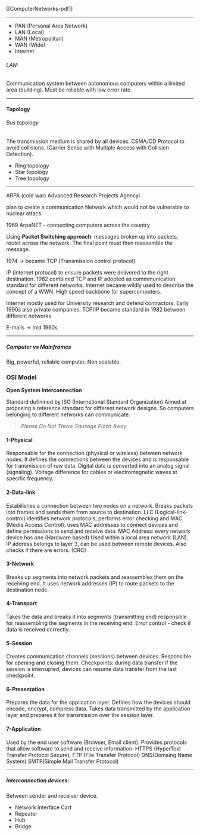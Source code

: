 [[ComputerNetworks-pdf]]

---

- PAN (Personal Area Network)
- LAN (Local)
- MAN (Metropolitan)
- WAN (Wide)
- Internet

###### LAN: 
Communication system between autonomous computers within a limited area (building). Must be reliable with low error rate. 

---
#### Topology

###### Bus topology 
The transmission medium is shared by all devices. 
CSMA/CD Protocol to avoid collisions. (Carrier Sense with Multiple Access with Collision Detection). 
- Ring topology 
- Star topology 
- Tree topology 

---

ARPA (cold war)
Advanced Research Projects Agencyi

plan to create a communication Network which would not be vulnerable to nuclear attacs. 

1969 ArpaNET - connecting computers across the country

Using **Packet Switching approach**: messages broken up into packets, routet across the network. The final point must then reassemble the message. 

1974 -> became TCP (Transmission control protocol)

IP (internet protocol) to ensure packets were delivered to the right destination. 
1982 combined TCP and IP adopted as commmunication standard for different networks. 
Internet became wildly used to describe the concept of a WWN. 
High speed backbone for supercomputers. 

Internet mostly used for University research and defend contractors. Early 1990s also private companies. 
TCP/IP became standard  in 1982 between different networks

E-mails -> mid 1960s 

---
##### Computer vs Mainframes 
Big, powerful, reliable computer. Non scalable. 


### OSI Model 
**Open System Interconnection**

Standard definined by ISO (Internetional Standard Organization)
Aimed at proposing a reference standard for different network designs. So computers belonging to different networks can communicate. 


> _Please Do Not Throw Sausage Pizza Away_

#### 1-Physical 
Responsable for the connection (physical or wireless) between network nodes. It defines the connections between the devices and is responsable for transmission of raw data.
Digital data is converted into an analog signal (signaling). Voltage difference for cables or electromagnetic waves at specific frequency. 

#### 2-Data-link 
Estabilishes a connection between two nodes on a network. Breaks packets into frames and sends them from source to destination. LLC (Logical-link-control) identifies network protocols, performs error checking and MAC (Media Access Control): uses MAC addresses to connect devices and define permissions to send and receive data. 
MAC Address: every network device has one (Hardware based) Used within a local area network (LAN). IP address belongs to layer 3, can be used between remote devices. 
Also checks if there are errors. (CRC)

#### 3-Network
Breaks up segments into network packets and reassembles them on the receiving end. It uses network addresses (IP) to route packets to the destination node. 
#### 4-Transport 
Takes the data and breaks it into segments (transmitting end) responsible for reassembling the segments in the receiving end. Error control - check if data is received correctly.
#### 5-Session
Creates communication channels (sessions) between devices. Responsible for opening and closing them. Checkpoints: during data transfer if the session is interrupted, devices can resume data transfer from the last checkpoint. 
#### 6-Presentation 
Prepares the data for the application layer. Defines how the devices should encode, encrypt, compress data. Takes data transmitted by the application layer and prepares it for transmission over the session layer. 
#### 7-Application
Used by the end user software (Browser, Email client). Provides protocols that allow software to send and receive information: HTTPS (HyperText Transfer Protocol Secure), FTP (File Transfer Protocol) DNS(Domaing Name System) SMTP(Simple Mail Transfer Protocol)

---

##### Interconnection devices: 
Between sender and receiver device. 

- Network Interface Cart
- Repeater 
- Hub
- Bridge


